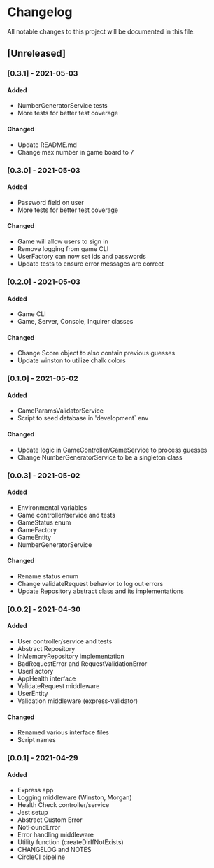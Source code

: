 # Changelog

All notable changes to this project will be documented in this file.

## [Unreleased]

### [0.3.1] - 2021-05-03

#### Added

- NumberGeneratorService tests
- More tests for better test coverage

#### Changed

- Update README.md
- Change max number in game board to 7

### [0.3.0] - 2021-05-03

#### Added

- Password field on user
- More tests for better test coverage

#### Changed

- Game will allow users to sign in
- Remove logging from game CLI
- UserFactory can now set ids and passwords
- Update tests to ensure error messages are correct

### [0.2.0] - 2021-05-03

#### Added

- Game CLI
- Game, Server, Console, Inquirer classes

#### Changed

- Change Score object to also contain previous guesses
- Update winston to utilize chalk colors

### [0.1.0] - 2021-05-02

#### Added

- GameParamsValidatorService
- Script to seed database in 'development` env

#### Changed

- Update logic in GameController/GameService to process guesses
- Change NumberGeneratorService to be a singleton class

### [0.0.3] - 2021-05-02

#### Added

- Environmental variables
- Game controller/service and tests
- GameStatus enum
- GameFactory
- GameEntity
- NumberGeneratorService

#### Changed

- Rename status enum
- Change validateRequest behavior to log out errors
- Update Repository abstract class and its implementations

### [0.0.2] - 2021-04-30

#### Added

- User controller/service and tests
- Abstract Repository
- InMemoryRepository implementation
- BadRequestError and RequestValidationError
- UserFactory
- AppHealth interface
- ValidateRequest middleware
- UserEntity
- Validation middleware (express-validator)

#### Changed

- Renamed various interface files
- Script names

### [0.0.1] - 2021-04-29

#### Added

- Express app
- Logging middleware (Winston, Morgan)
- Health Check controller/service
- Jest setup
- Abstract Custom Error
- NotFoundError
- Error handling middleware
- Utility function (createDirIfNotExists)
- CHANGELOG and NOTES
- CircleCI pipeline
